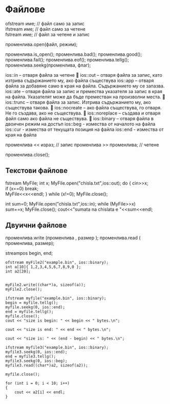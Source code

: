 # Файлове

ofstream име;  //  файл само за запис    
ifstream име;  //  файл само за четене    
fstream име;  //  файл за четене и запис

променлива.open(файл, режим);

променлива.is_open();
променлива.bad();
променлива.good();
променлива.fail();
променлива.eof();
променлива.tellg();
променлива.seekg(променлива, флаг);

ios::in – отваря файла за четене  
ios::out – отваря файла за запис, като изтрива съдържанието му, ако файла съществува
ios::app – отваря файла за добавяне само в края на файла. Съдържанието му се запазва.
ios::ate – отваря файла за запис и премества указателя за запис в края на файла. Указателят може да бъде преместван на произволни места.  
ios::trunc – отваря файла за запис. Изтрива съдържанието му, ако съществува такова.  
ios::nocreate – ако файла съществува, го отваря. Не го създава, ако не съществува.  
ios::noreplace – създава и отваря файл само ако файла не съществува.  
ios::binary – отваря файла в двоичен режим на достъп
ios::beg - измества от началото на файла
ios::cur - измества от текущата позиция на файла
ios::end - измества от края на файла

променлива << израз; //  запис 
променлива >> променлива; //  четене

променлива.close(); 

## Текстови файлове

fstream MyFile; int x; MyFile.open("chisla.txt",ios::out);
do {    cin>>x;    
if (x==0) break;    
MyFile<<x<<endl; } 
while (x!=0); 
MyFile.close();

int sum=0; 
MyFile.open("chisla.txt",ios::in); 
while (MyFile>>x)     
  sum+=x; 
MyFile.close(); 
cout<<"sumata na chislata e "<<sum<<endl;

## Двуични файлове

променлива.write (променлива , размер );
променлива.read ( променлива, размер);

streampos begin, end;

	ofstream myFile2("example.bin", ios::binary);
	int a[10]{ 1,2,3,4,5,6,7,8,9,0 };
	int a2[20];


	myFile2.write((char*)a, sizeof(a));
	myFile2.close();

	ifstream myfile("example.bin", ios::binary);
	begin = myfile.tellg();
	myfile.seekg(0, ios::end);
	end = myfile.tellg();
	myfile.close();
	cout << "size is begin: " << begin << " bytes.\n";

	cout << "size is end: " << end << " bytes.\n";

	cout << "size is: " << (end - begin) << " bytes.\n";

	ifstream myfile3("example.bin", ios::binary);
	myfile3.seekg(0, ios::end);
	end = myfile3.tellg();
	myfile3.seekg(0, ios::beg);
	myfile3.read((char*)a2, sizeof(a2));

	myfile.close();

	for (int i = 0; i < 10; i++)
	{
		cout << a2[i] << endl;
	}

